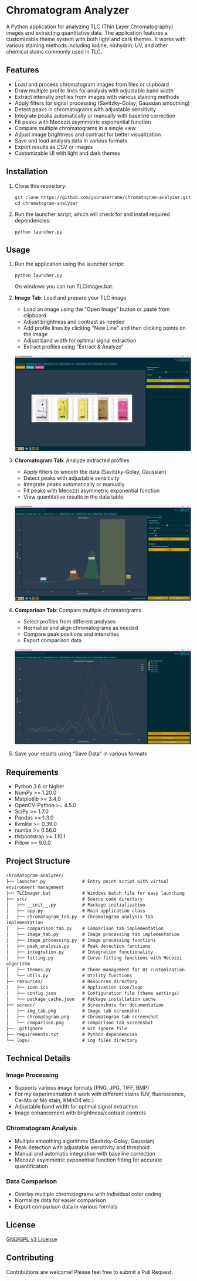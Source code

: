 # Chromatogram Analyzer

A Python application for analyzing TLC (Thin Layer Chromatography) images and extracting quantitative data. The application features a customizable theme system with both light and dark themes. It works with various staining methods including iodine, ninhydrin, UV, and other chemical stains commonly used in TLC.

## Features

- Load and process chromatogram images from files or clipboard
- Draw multiple profile lines for analysis with adjustable band width
- Extract intensity profiles from images with various staining methods
- Apply filters for signal processing (Savitzky-Golay, Gaussian smoothing)
- Detect peaks in chromatograms with adjustable sensitivity
- Integrate peaks automatically or manually with baseline correction
- Fit peaks with Mecozzi asymmetric exponential function
- Compare multiple chromatograms in a single view
- Adjust image brightness and contrast for better visualization
- Save and load analysis data in various formats
- Export results as CSV or images
- Customizable UI with light and dark themes

## Installation

1. Clone this repository:
   ```
   git clone https://github.com/yourusername/chromatogram-analyzer.git
   cd chromatogram-analyzer
   ```

2. Run the launcher script, which will check for and install required dependencies:
   ```
   python launcher.py
   ```

## Usage

1. Run the application using the launcher script:
   ```
   python launcher.py
   ```
   On windows you can run TLCImager.bat.

2. **Image Tab**: Load and prepare your TLC image
   - Load an image using the "Open Image" button or paste from clipboard
   - Adjust brightness and contrast as needed
   - Add profile lines by clicking "New Line" and then clicking points on the image
   - Adjust band width for optimal signal extraction
   - Extract profiles using "Extract & Analyze"

   ![Image Tab](screen/img_tab.png)

3. **Chromatogram Tab**: Analyze extracted profiles
   - Apply filters to smooth the data (Savitzky-Golay, Gaussian)
   - Detect peaks with adjustable sensitivity
   - Integrate peaks automatically or manually
   - Fit peaks with Mecozzi asymmetric exponential function
   - View quantitative results in the data table

   ![Chromatogram Tab](screen/chromatogram.png)

4. **Comparison Tab**: Compare multiple chromatograms
   - Select profiles from different analyses
   - Normalize and align chromatograms as needed
   - Compare peak positions and intensities
   - Export comparison data

   ![Comparison Tab](screen/comparison.png)

5. Save your results using "Save Data" in various formats

## Requirements

- Python 3.6 or higher
- NumPy >= 1.20.0
- Matplotlib >= 3.4.0
- OpenCV-Python >= 4.5.0
- SciPy >= 1.7.0
- Pandas >= 1.3.0
- llvmlite >= 0.39.0
- numba >= 0.56.0
- ttkbootstrap >= 1.10.1
- Pillow >= 9.0.0

## Project Structure

```
chromatogram-analyzer/
├── launcher.py              # Entry point script with virtual environment management
├── TLCImager.bat            # Windows batch file for easy launching
├── src/                     # Source code directory
│   ├── __init__.py          # Package initialization
│   ├── app.py               # Main application class
│   ├── chromatogram_tab.py  # Chromatogram analysis tab implementation
│   ├── comparison_tab.py    # Comparison tab implementation
│   ├── image_tab.py         # Image processing tab implementation
│   ├── image_processing.py  # Image processing functions
│   ├── peak_analysis.py     # Peak detection functions
│   ├── integration.py       # Integration functionality
│   ├── fitting.py           # Curve fitting functions with Mecozzi algorithm
│   ├── themes.py            # Theme management for UI customization
│   └── utils.py             # Utility functions
├── resources/               # Resources directory
│   ├── icon.ico             # Application icon/logo
│   ├── config.json          # Configuration file (theme settings)
│   └── package_cache.json   # Package installation cache
├── screen/                  # Screenshots for documentation
│   ├── img_tab.png          # Image tab screenshot
│   ├── chromatogram.png     # Chromatogram tab screenshot
│   └── comparison.png       # Comparison tab screenshot
├── .gitignore               # Git ignore file
├── requirements.txt         # Python dependencies
└── logs/                    # Log files directory
```

## Technical Details

### Image Processing
- Supports various image formats (PNG, JPG, TIFF, BMP)
- For my experimentation it work with different stains (UV, fluorescence, Ce-Mo or Mo stain, KMnO4 etc.)
- Adjustable band width for optimal signal extraction
- Image enhancement with brightness/contrast controls

### Chromatogram Analysis
- Multiple smoothing algorithms (Savitzky-Golay, Gaussian)
- Peak detection with adjustable sensitivity and threshold
- Manual and automatic integration with baseline correction
- Mecozzi asymmetric exponential function fitting for accurate quantification

### Data Comparison
- Overlay multiple chromatograms with individual color coding
- Normalize data for easier comparison
- Export comparison data in various formats

## License

[GNU/GPL v3 License](https://www.gnu.org/licenses/gpl-3.0.html)

## Contributing

Contributions are welcome! Please feel free to submit a Pull Request.

